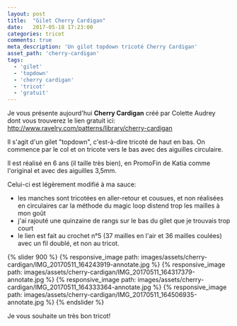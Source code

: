 ```yaml
---
layout: post
title:  "Gilet Cherry Cardigan"
date:   2017-05-18 17:23:00
categories: tricot
comments: true
meta_description: 'Un gilot topdown tricoté Cherry Cardigan'
asset_path: 'cherry-cardigan'
tags:
  - 'gilet'
  - 'topdown'
  - 'cherry cardigan'
  - 'tricot'
  - 'gratuit'
---
```


Je vous présente aujourd'hui **Cherry Cardigan** créé par Colette Audrey dont vous trouverez le lien gratuit ici:
<http://www.ravelry.com/patterns/library/cherry-cardigan>

Il s'agit d'un gilet "topdown", c'est-à-dire tricoté de haut en bas. On commence par le col et on tricote vers le bas avec des aiguilles circulaire.

Il est réalisé en 6 ans (il taille très bien), en PromoFin de Katia comme l'original et avec des aiguilles 3,5mm.

Celui-ci est légèrement modifié à ma sauce:
* les manches sont tricotées en aller-retour et cousues, et non réalisées en circulaires car la méthode du magic loop distend trop les mailles à mon goût
* j'ai rajouté une quinzaine de rangs sur le bas du gilet que je trouvais trop court
* le lien est fait au crochet n°5 (37 mailles en l'air et 36 mailles coulées) avec un fil doublé, et non au tricot.

{% slider 900 %}
{% responsive_image path: images/assets/cherry-cardigan/IMG_20170511_164243919-annotate.jpg %}
{% responsive_image path: images/assets/cherry-cardigan/IMG_20170511_164317379-annotate.jpg %}
{% responsive_image path: images/assets/cherry-cardigan/IMG_20170511_164333364-annotate.jpg %}
{% responsive_image path: images/assets/cherry-cardigan/IMG_20170511_164506935-annotate.jpg %}
{% endslider %}

Je vous souhaite un très bon tricot!

